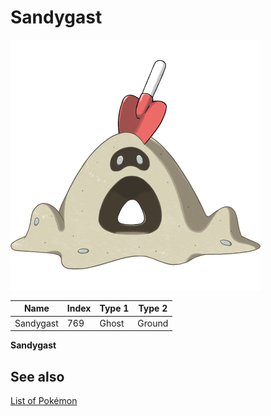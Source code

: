 # Sandygast


![Sandygast](images/769.png)

| **Name** | **Index** | **Type 1** | **Type 2** |
|----|----|----|----|
| Sandygast | 769 | Ghost | Ground  |

**Sandygast** 

## See also

[List of Pokémon](../pokemon.md)

